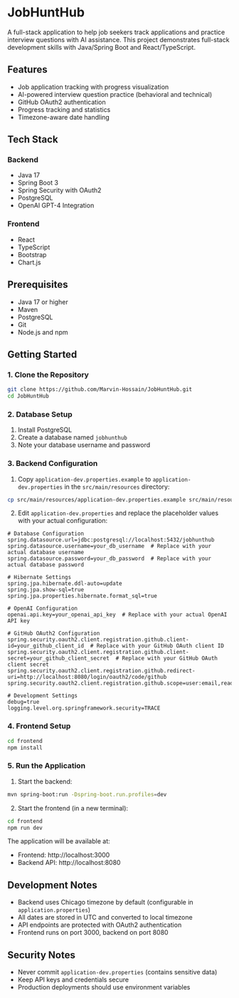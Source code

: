 # JobHuntHub

A full-stack application to help job seekers track applications and practice interview questions with AI assistance. This project demonstrates full-stack development skills with Java/Spring Boot and React/TypeScript.

## Features
- Job application tracking with progress visualization
- AI-powered interview question practice (behavioral and technical)
- GitHub OAuth2 authentication
- Progress tracking and statistics
- Timezone-aware date handling

## Tech Stack
### Backend
- Java 17
- Spring Boot 3
- Spring Security with OAuth2
- PostgreSQL
- OpenAI GPT-4 Integration

### Frontend
- React
- TypeScript
- Bootstrap
- Chart.js

## Prerequisites
- Java 17 or higher
- Maven
- PostgreSQL
- Git
- Node.js and npm

## Getting Started

### 1. Clone the Repository
```bash
git clone https://github.com/Marvin-Hossain/JobHuntHub.git
cd JobHuntHub
```

### 2. Database Setup
1. Install PostgreSQL
2. Create a database named `jobhunthub`
3. Note your database username and password

### 3. Backend Configuration
1. Copy `application-dev.properties.example` to `application-dev.properties` in the `src/main/resources` directory:
```bash
cp src/main/resources/application-dev.properties.example src/main/resources/application-dev.properties
```
2. Edit `application-dev.properties` and replace the placeholder values with your actual configuration:
```properties
# Database Configuration
spring.datasource.url=jdbc:postgresql://localhost:5432/jobhunthub
spring.datasource.username=your_db_username  # Replace with your actual database username
spring.datasource.password=your_db_password  # Replace with your actual database password

# Hibernate Settings
spring.jpa.hibernate.ddl-auto=update
spring.jpa.show-sql=true
spring.jpa.properties.hibernate.format_sql=true

# OpenAI Configuration
openai.api.key=your_openai_api_key  # Replace with your actual OpenAI API key

# GitHub OAuth2 Configuration
spring.security.oauth2.client.registration.github.client-id=your_github_client_id  # Replace with your GitHub OAuth client ID
spring.security.oauth2.client.registration.github.client-secret=your_github_client_secret  # Replace with your GitHub OAuth client secret
spring.security.oauth2.client.registration.github.redirect-uri=http://localhost:8080/login/oauth2/code/github
spring.security.oauth2.client.registration.github.scope=user:email,read:user

# Development Settings
debug=true
logging.level.org.springframework.security=TRACE
```

### 4. Frontend Setup
```bash
cd frontend
npm install
```

### 5. Run the Application
1. Start the backend:
```bash
mvn spring-boot:run -Dspring-boot.run.profiles=dev
```
2. Start the frontend (in a new terminal):
```bash
cd frontend
npm run dev
```

The application will be available at:
- Frontend: http://localhost:3000
- Backend API: http://localhost:8080

## Development Notes
- Backend uses Chicago timezone by default (configurable in `application.properties`)
- All dates are stored in UTC and converted to local timezone
- API endpoints are protected with OAuth2 authentication
- Frontend runs on port 3000, backend on port 8080

## Security Notes
- Never commit `application-dev.properties` (contains sensitive data)
- Keep API keys and credentials secure
- Production deployments should use environment variables